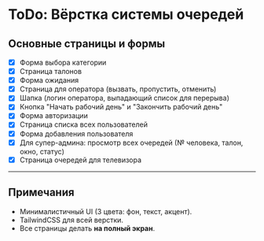 # ToDo: Вёрстка системы очередей

## Основные страницы и формы

- [x] Форма выбора категории  
- [x] Страница талонов  
- [x] Форма ожидания  
- [x] Страница для оператора (вызвать, пропустить, отменить)  
- [x] Шапка (логин оператора, выпадающий список для перерыва)  
- [x] Кнопка "Начать рабочий день" и "Закончить рабочий день"  
- [x] Форма авторизации  
- [x] Страница списка всех пользователей  
- [x] Форма добавления пользователя  
- [x] Для супер-админа: просмотр всех очередей (№ человека, талон, окно, статус)  
- [x] Страница очередей для телевизора  

---

## Примечания
- Минималистичный UI (3 цвета: фон, текст, акцент).  
- TailwindCSS для всей верстки.  
- Все страницы делать **на полный экран**.  
